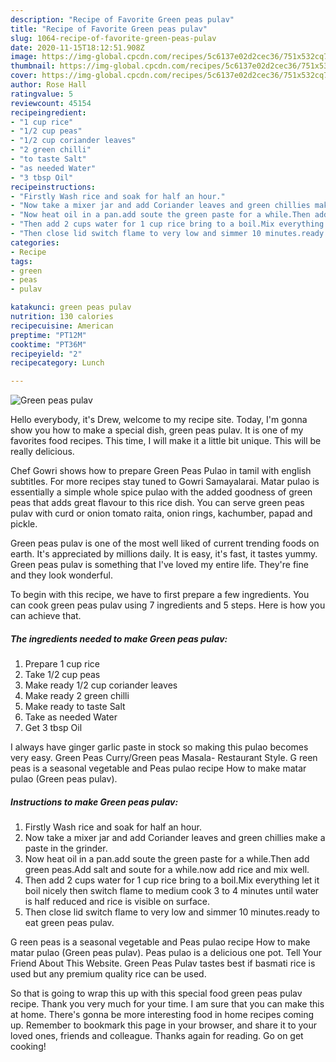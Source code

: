 ```yaml
---
description: "Recipe of Favorite Green peas pulav"
title: "Recipe of Favorite Green peas pulav"
slug: 1064-recipe-of-favorite-green-peas-pulav
date: 2020-11-15T18:12:51.908Z
image: https://img-global.cpcdn.com/recipes/5c6137e02d2cec36/751x532cq70/green-peas-pulav-recipe-main-photo.jpg
thumbnail: https://img-global.cpcdn.com/recipes/5c6137e02d2cec36/751x532cq70/green-peas-pulav-recipe-main-photo.jpg
cover: https://img-global.cpcdn.com/recipes/5c6137e02d2cec36/751x532cq70/green-peas-pulav-recipe-main-photo.jpg
author: Rose Hall
ratingvalue: 5
reviewcount: 45154
recipeingredient:
- "1 cup rice"
- "1/2 cup peas"
- "1/2 cup coriander leaves"
- "2 green chilli"
- "to taste Salt"
- "as needed Water"
- "3 tbsp Oil"
recipeinstructions:
- "Firstly Wash rice and soak for half an hour."
- "Now take a mixer jar and add Coriander leaves and green chillies make a paste in the grinder."
- "Now heat oil in a pan.add soute the green paste for a while.Then add green peas.Add salt and soute for a while.now add rice and mix well."
- "Then add 2 cups water for 1 cup rice bring to a boil.Mix everything let it boil nicely then switch flame to medium cook 3 to 4 minutes until water is half reduced and rice is visible on surface."
- "Then close lid switch flame to very low and simmer 10 minutes.ready to eat green peas pulav."
categories:
- Recipe
tags:
- green
- peas
- pulav

katakunci: green peas pulav 
nutrition: 130 calories
recipecuisine: American
preptime: "PT12M"
cooktime: "PT36M"
recipeyield: "2"
recipecategory: Lunch

---
```



![Green peas pulav](https://img-global.cpcdn.com/recipes/5c6137e02d2cec36/751x532cq70/green-peas-pulav-recipe-main-photo.jpg)

Hello everybody, it's Drew, welcome to my recipe site. Today, I'm gonna show you how to make a special dish, green peas pulav. It is one of my favorites food recipes. This time, I will make it a little bit unique. This will be really delicious.

Chef Gowri shows how to prepare Green Peas Pulao in tamil with english subtitles. For more recipes stay tuned to Gowri Samayalarai. Matar pulao is essentially a simple whole spice pulao with the added goodness of green peas that adds great flavour to this rice dish. You can serve green peas pulav with curd or onion tomato raita, onion rings, kachumber, papad and pickle.

Green peas pulav is one of the most well liked of current trending foods on earth. It's appreciated by millions daily. It is easy, it's fast, it tastes yummy. Green peas pulav is something that I've loved my entire life. They're fine and they look wonderful.


To begin with this recipe, we have to first prepare a few ingredients. You can cook green peas pulav using 7 ingredients and 5 steps. Here is how you can achieve that.

<!--inarticleads1-->

##### The ingredients needed to make Green peas pulav:

1. Prepare 1 cup rice
1. Take 1/2 cup peas
1. Make ready 1/2 cup coriander leaves
1. Make ready 2 green chilli
1. Make ready to taste Salt
1. Take as needed Water
1. Get 3 tbsp Oil


I always have ginger garlic paste in stock so making this pulao becomes very easy. Green Peas Curry/Green peas Masala- Restaurant Style. G reen peas is a seasonal vegetable and Peas pulao recipe How to make matar pulao (Green peas pulav). 

<!--inarticleads2-->

##### Instructions to make Green peas pulav:

1. Firstly Wash rice and soak for half an hour.
1. Now take a mixer jar and add Coriander leaves and green chillies make a paste in the grinder.
1. Now heat oil in a pan.add soute the green paste for a while.Then add green peas.Add salt and soute for a while.now add rice and mix well.
1. Then add 2 cups water for 1 cup rice bring to a boil.Mix everything let it boil nicely then switch flame to medium cook 3 to 4 minutes until water is half reduced and rice is visible on surface.
1. Then close lid switch flame to very low and simmer 10 minutes.ready to eat green peas pulav.


G reen peas is a seasonal vegetable and Peas pulao recipe How to make matar pulao (Green peas pulav). Peas pulao is a delicious one pot. Tell Your Friend About This Website. Green Peas Pulav tastes best if basmati rice is used but any premium quality rice can be used. 

So that is going to wrap this up with this special food green peas pulav recipe. Thank you very much for your time. I am sure that you can make this at home. There's gonna be more interesting food in home recipes coming up. Remember to bookmark this page in your browser, and share it to your loved ones, friends and colleague. Thanks again for reading. Go on get cooking!
